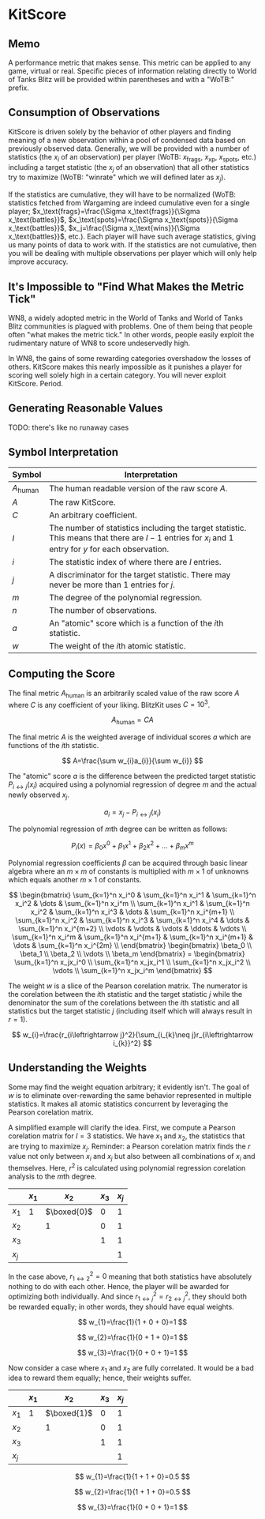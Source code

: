 # KitScore

## Memo

A performance metric that makes sense. This metric can be applied to any game, virtual or real. Specific pieces of information relating directly to World of Tanks Blitz will be provided within parentheses and with a "WoTB:" prefix.

## Consumption of Observations

KitScore is driven solely by the behavior of other players and finding meaning of a new observation within a pool of condensed data based on previously observed data. Generally, we will be provided with a number of statistics (the $x_i$ of an observation) per player (WoTB: $x_\text{frags}$, $x_\text{xp}$, $x_\text{spots}$, etc.) including a target statistic (the $x_j$ of an observation) that all other statistics try to maximize (WoTB: "winrate" which we will defined later as $x_j$).

If the statistics are cumulative, they will have to be normalized (WoTB: statistics fetched from Wargaming are indeed cumulative even for a single player; $x_\text{frags}=\frac{\Sigma x_\text{frags}}{\Sigma x_\text{battles}}$, $x_\text{spots}=\frac{\Sigma x_\text{spots}}{\Sigma x_\text{battles}}$, $x_j=\frac{\Sigma x_\text{wins}}{\Sigma x_\text{battles}}$, etc.). Each player will have such average statistics, giving us many points of data to work with. If the statistics are not cumulative, then you will be dealing with multiple observations per player which will only help improve accuracy.

## It's Impossible to "Find What Makes the Metric Tick"

WN8, a widely adopted metric in the World of Tanks and World of Tanks Blitz communities is plagued with problems. One of them being that people often "what makes the metric tick." In other words, people easily exploit the rudimentary nature of WN8 to score undeservedly high.

In WN8, the gains of some rewarding categories overshadow the losses of others. KitScore makes this nearly impossible as it punishes a player for scoring well solely high in a certain category. You will never exploit KitScore. Period.

## Generating Reasonable Values

TODO: there's like no runaway cases

## Symbol Interpretation

| Symbol           | Interpretation                                                                                                                                         |
| ---------------- | ------------------------------------------------------------------------------------------------------------------------------------------------------ |
| $A_\text{human}$ | The human readable version of the raw score $A$.                                                                                                       |
| $A$              | The raw KitScore.                                                                                                                                      |
| $C$              | An arbitrary coefficient.                                                                                                                              |
| $I$              | The number of statistics including the target statistic. This means that there are $I-1$ entries for $x_i$ and $1$ entry for $y$ for each observation. |
| $i$              | The statistic index of where there are $I$ entries.                                                                                                    |
| $j$              | A discriminator for the target statistic. There may never be more than $1$ entries for $j$.                                                            |
| $m$              | The degree of the polynomial regression.                                                                                                               |
| $n$              | The number of observations.                                                                                                                            |
| $a$              | An "atomic" score which is a function of the $i$th statistic.                                                                                          |
| $w$              | The weight of the $i$th atomic statistic.                                                                                                              |

## Computing the Score

The final metric $A_\text{human}$ is an arbitrarily scaled value of the raw score $A$ where $C$ is any coefficient of your liking. BlitzKit uses $C=10^3$.

$$
A_\text{human}=CA
$$

The final metric $A$ is the weighted average of individual scores $a$ which are functions of the $i$th statistic.

$$
A=\frac{\sum w_{i}a_{i}}{\sum w_{i}}
$$

The "atomic" score $a$ is the difference between the predicted target statistic $P_{i \leftrightarrow j}(x_i)$ acquired using a polynomial regression of degree $m$ and the actual newly observed $x_j$.

$$
a_i=x_j-P_{i \leftrightarrow j}(x_i)
$$

The polynomial regression of $m$th degree can be written as follows:

$$
P_i(x)=\beta_0x^0+\beta_1x^1+\beta_2x^2+\dots+\beta_mx^m
$$

Polynomial regression coefficients $\beta$ can be acquired through basic linear algebra where an $m \times m$ of constants is multiplied with $m \times 1$ of unknowns which equals another $m \times 1$ of constants.

$$
\begin{bmatrix} \sum_{k=1}^n x_i^0 & \sum_{k=1}^n x_i^1 & \sum_{k=1}^n x_i^2 & \dots & \sum_{k=1}^n x_i^m \\ \sum_{k=1}^n x_i^1 & \sum_{k=1}^n x_i^2 & \sum_{k=1}^n x_i^3 & \dots & \sum_{k=1}^n x_i^{m+1} \\ \sum_{k=1}^n x_i^2 & \sum_{k=1}^n x_i^3 & \sum_{k=1}^n x_i^4 & \dots & \sum_{k=1}^n x_i^{m+2} \\ \vdots & \vdots & \vdots & \ddots & \vdots \\ \sum_{k=1}^n x_i^m & \sum_{k=1}^n x_i^{m+1} & \sum_{k=1}^n x_i^{m+1} & \dots & \sum_{k=1}^n x_i^{2m} \\ \end{bmatrix} \begin{bmatrix} \beta_0 \\ \beta_1 \\ \beta_2 \\ \vdots \\ \beta_m \end{bmatrix} = \begin{bmatrix} \sum_{k=1}^n x_jx_i^0 \\ \sum_{k=1}^n x_jx_i^1 \\ \sum_{k=1}^n x_jx_i^2 \\ \vdots \\ \sum_{k=1}^n x_jx_i^m \end{bmatrix}
$$

The weight $w$ is a slice of the Pearson corelation matrix. The numerator is the corelation between the $i$th statistic and the target statistic $j$ while the denominator the sum of the corelations between the $i$th statistic and all statistics but the target statistic $j$ (including itself which will always result in $r=1$).

$$
w_{i}=\frac{r_{i\leftrightarrow j}^2}{\sum_{i_{k}\neq j}r_{i\leftrightarrow i_{k}}^2}
$$

## Understanding the Weights

Some may find the weight equation arbitrary; it evidently isn't. The goal of $w$ is to eliminate over-rewarding the same behavior represented in multiple statistics. It makes all atomic statistics concurrent by leveraging the Pearson corelation matrix.

A simplified example will clarify the idea. First, we compute a Pearson corelation matrix for $I=3$ statistics. We have $x_1$ and $x_2$, the statistics that are trying to maximize $x_j$. Reminder: a Pearson corelation matrix finds the $r$ value not only between $x_i$ and $x_j$ but also between all combinations of $x_i$ and themselves. Here, $r^2$ is calculated using polynomial regression corelation analysis to the $m$th degree.

|       | $x_1$ | $x_2$       | $x_3$ | $x_j$ |
| ----- | ----- | ----------- | ----- | ----- |
| $x_1$ | $1$   | $\boxed{0}$ | $0$   | $1$   |
| $x_2$ |       | $1$         | $0$   | $1$   |
| $x_3$ |       |             | $1$   | $1$   |
| $x_j$ |       |             |       | $1$   |

In the case above, $r^2_{1 \leftrightarrow 2}=0$ meaning that both statistics have absolutely nothing to do with each other. Hence, the player will be awarded for optimizing both individually. And since $r^2_{1 \leftrightarrow j}=r^2_{2 \leftrightarrow j}$, they should both be rewarded equally; in other words, they should have equal weights.

$$
w_{1}=\frac{1}{1 + 0 + 0}=1
$$

$$
w_{2}=\frac{1}{0 + 1 + 0}=1
$$

$$
w_{3}=\frac{1}{0 + 0 + 1}=1
$$

Now consider a case where $x_1$ and $x_2$ are fully correlated. It would be a bad idea to reward them equally; hence, their weights suffer.

|       | $x_1$ | $x_2$       | $x_3$ | $x_j$ |
| ----- | ----- | ----------- | ----- | ----- |
| $x_1$ | $1$   | $\boxed{1}$ | $0$   | $1$   |
| $x_2$ |       | $1$         | $0$   | $1$   |
| $x_3$ |       |             | $1$   | $1$   |
| $x_j$ |       |             |       | $1$   |

$$
w_{1}=\frac{1}{1 + 1 + 0}=0.5
$$

$$
w_{2}=\frac{1}{1 + 1 + 0}=0.5
$$

$$
w_{3}=\frac{1}{0 + 0 + 1}=1
$$
